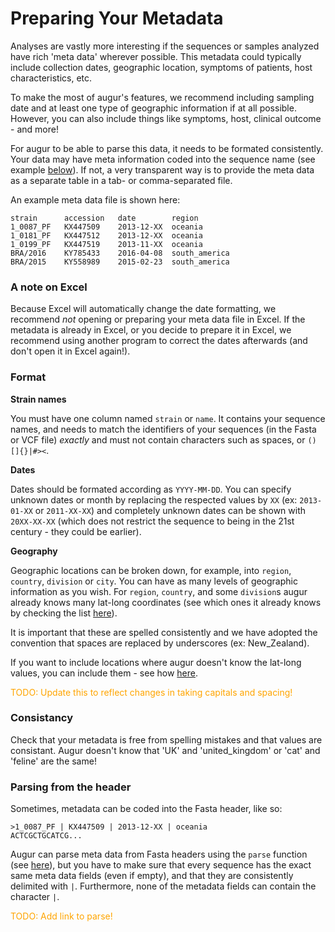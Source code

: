# Preparing Your Metadata

Analyses are vastly more interesting if the sequences or samples analyzed have rich 'meta data' wherever possible. This metadata could typically include collection dates, geographic location, symptoms of patients, host characteristics, etc. 

To make the most of augur's features, we recommend including sampling date and at least one type of geographic information if at all possible. However, you can also include things like symptoms, host, clinical outcome - and more!

For augur to be able to parse this data, it needs to be formated consistently. Your data may have meta information coded into the sequence name (see example [below](#parsing-from-the-header)). If not, a very transparent way is to provide the meta data as a separate table in a tab- or comma-separated file.

An example meta data file is shown here:

```
strain      accession   date        region
1_0087_PF   KX447509    2013-12-XX  oceania
1_0181_PF   KX447512    2013-12-XX  oceania
1_0199_PF   KX447519    2013-11-XX  oceania
BRA/2016    KY785433    2016-04-08  south_america
BRA/2015    KY558989    2015-02-23  south_america
```

### A note on Excel

Because Excel will automatically change the date formatting, we recommend _not_ opening or preparing your meta data file in Excel. If the metadata is already in Excel, or you decide to prepare it in Excel, we recommend using another program to correct the dates afterwards (and don't open it in Excel again!).

### Format

**Strain names**

You must have one column named `strain` or `name`. It contains your sequence names, and needs to match the identifiers of your sequences (in the Fasta or VCF file) _exactly_ and must not contain characters such as spaces, or `()[]{}|#><`.

**Dates**

Dates should be formated according as `YYYY-MM-DD`. You can specify unknown dates or month by replacing the respected values by `XX` (ex: `2013-01-XX` or `2011-XX-XX`) and completely unknown dates can be shown with `20XX-XX-XX` (which does not restrict the sequence to being in the 21st century - they could be earlier).

**Geography**

Geographic locations can be broken down, for example, into `region`, `country`, `division` or `city`. You can have as many levels of geographic information as you wish. For `region`, `country`, and some `division`s augur already knows many lat-long coordinates (see which ones it already knows by checking the list [here](https://github.com/nextstrain/augur/blob/master/augur/data/lat_longs.tsv)). 

It is important that these are spelled consistently and we have adopted the convention that spaces are replaced by underscores (ex: New_Zealand).

If you want to include locations where augur doesn't know the lat-long values, you can include them - see how [here](lat_longs).

<span style="color:orange">TODO: Update this to reflect changes in taking capitals and spacing!</span>

### Consistancy

Check that your metadata is free from spelling mistakes and that values are consistant. Augur doesn't know that 'UK' and 'united_kingdom' or 'cat' and 'feline' are the same!

### Parsing from the header

Sometimes, metadata can be coded into the Fasta header, like so:

```
>1_0087_PF | KX447509 | 2013-12-XX | oceania
ACTCGCTGCATCG...
```

Augur can parse meta data from Fasta headers using the `parse` function (see [here]()), but you have to make sure that every sequence has the exact same meta data fields (even if empty), and that they are consistently delimited with `|`. Furthermore, none of the metadata fields can contain the character `|`.

<span style="color:orange">TODO: Add link to parse!</span>